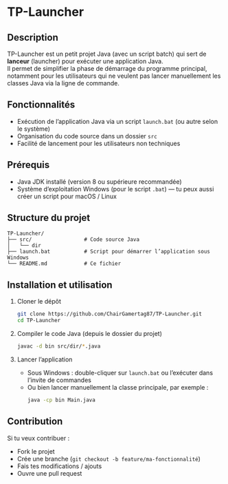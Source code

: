# TP-Launcher

## Description

TP-Launcher est un petit projet Java (avec un script batch) qui sert de **lanceur** (launcher) pour exécuter une application Java.  
Il permet de simplifier la phase de démarrage du programme principal, notamment pour les utilisateurs qui ne veulent pas lancer manuellement les classes Java via la ligne de commande.

## Fonctionnalités

- Exécution de l’application Java via un script `launch.bat` (ou autre selon le système)  
- Organisation du code source dans un dossier `src`  
- Facilité de lancement pour les utilisateurs non techniques  

## Prérequis

- Java JDK installé (version 8 ou supérieure recommandée)  
- Système d’exploitation Windows (pour le script `.bat`) — tu peux aussi créer un script pour macOS / Linux

## Structure du projet

```
TP-Launcher/
├── src/                 # Code source Java
│   └── dir
├── launch.bat           # Script pour démarrer l’application sous Windows
└── README.md            # Ce fichier
```

## Installation et utilisation

1. Cloner le dépôt  
   ```bash
   git clone https://github.com/ChairGamertag87/TP-Launcher.git
   cd TP-Launcher
   ```

2. Compiler le code Java (depuis le dossier du projet)  
   ```bash
   javac -d bin src/dir/*.java
   ```

3. Lancer l’application  
   - Sous Windows : double-cliquer sur `launch.bat` ou l’exécuter dans l’invite de commandes  
   - Ou bien lancer manuellement la classe principale, par exemple :  
     ```bash
     java -cp bin Main.java
     ```

## Contribution

Si tu veux contribuer :  
- Fork le projet  
- Crée une branche (`git checkout -b feature/ma-fonctionnalité`)  
- Fais tes modifications / ajouts  
- Ouvre une pull request
